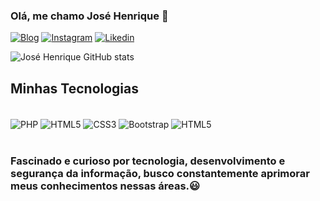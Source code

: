 ### Olá, me chamo José Henrique 🙋

[![Blog](https://img.shields.io/badge/Blogger-FF5722?style=for-the-badge&logo=blogger&logoColor=white)](https://webysistem.com)
[![Instagram](https://img.shields.io/badge/Instagram-E4405F?style=for-the-badge&logo=instagram&logoColor=white)](https://www.instagram.com/jose.henriqu3/)
[![Likedin](https://img.shields.io/badge/LinkedIn-0077B5?style=for-the-badge&logo=linkedin&logoColor=white)](https://www.linkedin.com/in/josehenriqu3/)

![José Henrique GitHub stats](https://github-readme-stats.vercel.app/api?username=dev-josehenrique&show_icons=true&theme=gradient)

## Minhas Tecnologias

<div style="display:inline_block;"><br>
  <img align="center" alt="PHP" src="https://img.shields.io/badge/PHP-777BB4?style=for-the-badge&logo=php&logoColor=white">
  <img align="center" alt="HTML5" src="https://img.shields.io/badge/HTML5-E34F26?style=for-the-badge&logo=html5&logoColor=white">
  <img align="center" alt="CSS3" src="https://img.shields.io/badge/CSS3-1572B6?style=for-the-badge&logo=css3&logoColor=white">
  <img align="center" alt="Bootstrap" src="https://img.shields.io/badge/Bootstrap-563D7C?style=for-the-badge&logo=bootstrap&logoColor=white">
  <img align="center" alt="HTML5" src="https://img.shields.io/badge/MySQL-005C84?style=for-the-badge&logo=mysql&logoColor=white">
</div> <br>

### Fascinado e curioso por tecnologia, desenvolvimento e segurança da informação, busco constantemente aprimorar meus conhecimentos nessas áreas.😃<b>


